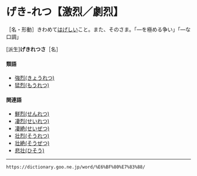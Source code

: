 # げき‐れつ【激烈／劇烈】

［名・形動］きわめて[はげしい](はげしい（激しい／烈しい／劇しい）)こと。また、そのさま。「―を極める争い」「―な口調」

\[派生\]**げきれつさ**［名］

#### 類語

-   [強烈(きょうれつ)](https://dictionary.goo.ne.jp/word/%E5%BC%B7%E7%83%88/#jn-57214)
-   [猛烈(もうれつ)](https://dictionary.goo.ne.jp/word/%E7%8C%9B%E7%83%88/#jn-218661)

#### 関連語

-   [鮮烈(せんれつ)](https://dictionary.goo.ne.jp/word/%E9%AE%AE%E7%83%88/#jn-127783)
-   [凄烈(せいれつ)](https://dictionary.goo.ne.jp/word/%E5%87%84%E7%83%88/#jn-123088)
-   [凄絶(せいぜつ)](https://dictionary.goo.ne.jp/word/%E5%87%84%E7%B5%B6/#jn-122064)
-   [壮烈(そうれつ)](https://dictionary.goo.ne.jp/word/%E5%A3%AE%E7%83%88/#jn-129625)
-   [壮絶(そうぜつ)](https://dictionary.goo.ne.jp/word/%E5%A3%AE%E7%B5%B6/#jn-128929)
-   [悲壮(ひそう)](https://dictionary.goo.ne.jp/word/%E6%82%B2%E5%A3%AE/#jn-184941)

---
`https://dictionary.goo.ne.jp/word/%E6%BF%80%E7%83%88/`